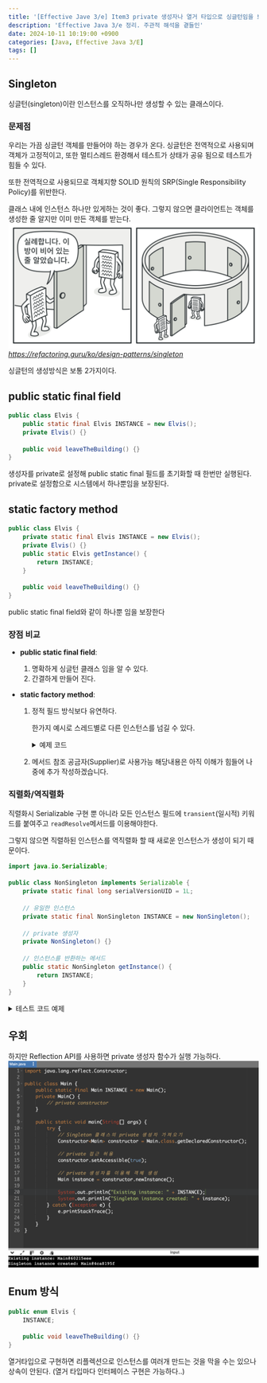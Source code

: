 ```yaml
---
title: '[Effective Jave 3/e] Item3 private 생성자나 열거 타입으로 싱글턴임을 보증하라'
description: 'Effective Java 3/e 정리. 주관적 해석을 곁들인'
date: 2024-10-11 10:19:00 +0900
categories: [Java, Effective Java 3/E]
tags: []
---
```


## Singleton
싱글턴(singleton)이란 인스턴스를 오직하나만 생성할 수 있는 클래스이다.
### 문제점
우리는 가끔 싱글턴 객체를 만들어야 하는 경우가 온다. 싱글턴은 전역적으로 사용되며 객체가 고정적이고,
또한 멀티스레드 환경해서 테스트가 상태가 공유 됨으로 테스트가 힘들 수 있다.

또한 전역적으로 사용되므로 객체지향 SOLID 원칙의 SRP(Single Responsibility Policy)를 위반한다.

클래스 내에 인스턴스 하나만 있게하는 것이 좋다. 그렇지 않으면 클라이언트는 객체를 생성한 줄 알지만 이미 만든 객체를 받는다.
![singleton](assets/img/post/2024-10-11-effectivejava-item3/singleton.png)_https://refactoring.guru/ko/design-patterns/singleton_

싱글턴의 생성방식은 보통 2가지이다.
## public static final field
```java
public class Elvis {
	public static final Elvis INSTANCE = new Elvis();
	private Elvis() {}

	public void leaveTheBuilding() {}
}
```

생성자를 private로 설정해 public static final 필드를 초기화할 때 한번만 실행된다. private로 설정함으로 시스템에서 하나뿐임을 보장된다.

## static factory method
```java
public class Elvis {
	private static final Elvis INSTANCE = new Elvis();
	private Elvis() {}
	public static Elvis getInstance() {
		return INSTANCE;
	}

	public void leaveTheBuilding() {}
}
```
public static final field와 같이 하나뿐 임을 보장한다

### 장점 비교
- **public static final field**: 
	1. 명확하게 싱글턴 클래스 임을 알 수 있다.
	2. 간결하게 만들어 진다.

- **static factory method**: 
	1. 정적 필드 방식보다 유연하다.
		
		한가지 예시로 스레드별로 다른 인스턴스를 넘길 수 있다.
		<details>
		<summary>예제 코드</summary>
		<div markdown="1'>
		```java
		public class Singleton {
			// ThreadLocal을 이용해 각 스레드에 고유한 인스턴스를 저장
			private static final ThreadLocal<Singleton> threadLocalInstance =
					ThreadLocal.withInitial(Singleton::new);

			// private 생성자
			private Singleton() {
				System.out.println("New instance created for thread: " + Thread.currentThread().getName());
			}

			// 정적 팩터리 메서드
			public static Singleton getInstance() {
				return threadLocalInstance.get();
			}

			public static void main(String[] args) {
				// 여러 스레드에서 싱글턴 호출
				Runnable task = () -> {
					Singleton singleton = Singleton.getInstance();
					System.out.println("Instance for thread " + Thread.currentThread().getName() + ": " + singleton);
				};

				// 3개의 스레드 생성
				Thread thread1 = new Thread(task, "Thread-1");
				Thread thread2 = new Thread(task, "Thread-2");
				Thread thread3 = new Thread(task, "Thread-3");

				thread1.start();
				thread2.start();
				thread3.start();
			}
		}
		```
		</div>
		</details>
	2. 제네릭 싱글턴 팩터리로 만들 수 있다.
		동일한 방식으로 여러타입의 객체를 관리 할 수 있으며, 재사용성이 높아진다.
		<details>
		<summary>예제 코드</summary>
		제네릭에 대한 이해가 적어 GPT가 해줬습니다. 추후 제네릭 공부 후 포스트 하겠습니다.
		<div markdown="1">
		```java
		import java.util.HashMap;
		import java.util.Map;

		public class GenericSingletonFactory {

			// 타입별로 싱글턴 인스턴스를 저장하는 맵
			private static final Map<Class<?>, Object> instances = new HashMap<>();

			// 제네릭 싱글턴 팩터리 메서드
			@SuppressWarnings("unchecked")
			public static <T> T getInstance(Class<T> clazz) {
				synchronized (instances) {
					// 이미 해당 타입의 인스턴스가 있는지 확인
					if (!instances.containsKey(clazz)) {
						try {
							// 없으면 새로운 인스턴스를 생성하여 저장
							instances.put(clazz, clazz.getDeclaredConstructor().newInstance());
						} catch (Exception e) {
							throw new RuntimeException(e);
						}
					}
					// 해당 타입의 인스턴스를 반환
					return (T) instances.get(clazz);
				}
			}

			public static void main(String[] args) {
				// String 타입에 대한 싱글턴 인스턴스
				String strInstance1 = GenericSingletonFactory.getInstance(String.class);
				String strInstance2 = GenericSingletonFactory.getInstance(String.class);

				// Integer 타입에 대한 싱글턴 인스턴스
				Integer intInstance1 = GenericSingletonFactory.getInstance(Integer.class);
				Integer intInstance2 = GenericSingletonFactory.getInstance(Integer.class);

				// 같은 타입에 대해서는 같은 인스턴스가 반환됨
				System.out.println("String instance 1: " + strInstance1);
				System.out.println("String instance 2: " + strInstance2);
				System.out.println("Are String instances the same? " + (strInstance1 == strInstance2));

				System.out.println("Integer instance 1: " + intInstance1);
				System.out.println("Integer instance 2: " + intInstance2);
				System.out.println("Are Integer instances the same? " + (intInstance1 == intInstance2));
			}
		}
		```
		</div>
		</details>
	3. 메서드 참조 공금자(Supplier)로 사용가능
		해당내용은 아직 이해가 힘들어 나중에 추가 작성하겠습니다.

### 직렬화/역직렬화
직렬화시 Serializable 구현 뿐 아니라 모든 인스턴스 필드에 `transient`(일시적) 키워드를 붙여주고 `readResolve`메서드를 이용해야한다.

그렇지 않으면 직렬하된 인스턴스를 역직렬화 할 때 새로운 인스턴스가 생성이 되기 때문이다.
```java
import java.io.Serializable;

public class NonSingleton implements Serializable {
    private static final long serialVersionUID = 1L;

    // 유일한 인스턴스
    private static final NonSingleton INSTANCE = new NonSingleton();

    // private 생성자
    private NonSingleton() {}

    // 인스턴스를 반환하는 메서드
    public static NonSingleton getInstance() {
        return INSTANCE;
    }
}
```
<details>
<summary>테스트 코드 예제</summary>

<div markdown="1">
```java
public class NonSingleton implements Serializable {
    private static final long serialVersionUID = 1L;

    // 유일한 인스턴스
    private static final NonSingleton INSTANCE = new NonSingleton();

    // private 생성자
    private NonSingleton() {}

    // 인스턴스를 반환하는 메서드
    public static NonSingleton getInstance() {
        return INSTANCE;
    }
}
```
</div>

<div markdown="1">
```java
class NonSingletonTest {

    @Test
    void testSingletonSerialization() {
        // 원래의 싱글턴 인스턴스 가져오기
        NonSingleton instance1 = NonSingleton.getInstance();
        System.out.println("Original instance: " + instance1);

        // 인스턴스를 직렬화
        try (ObjectOutputStream oos = new ObjectOutputStream(new FileOutputStream("singleton.ser"))) {
            oos.writeObject(instance1);
        } catch (IOException e) {
            fail("Serialization failed: " + e.getMessage());
        }

        // 직렬화된 인스턴스를 역직렬화
        NonSingleton instance2 = null;
        try (ObjectInputStream ois = new ObjectInputStream(new FileInputStream("singleton.ser"))) {
            instance2 = (NonSingleton) ois.readObject();
        } catch (IOException | ClassNotFoundException e) {
            fail("Deserialization failed: " + e.getMessage());
        }

        // 역직렬화된 인스턴스와 원래 인스턴스 비교
        System.out.println("Deserialized instance: " + instance2);
        assertNotSame(instance1, instance2, "Instances should not be the same after deserialization.");
    }
}
```
</div>
<div markdown="1">
![test-result](assets/img/post/2024-10-11-effectivejava-item3/serialize.png)
</div>
</details>

## 우회
하지만 Reflection API를 사용하면 private 생성자 함수가 실행 가능하다.
![reflection-api](assets/img/post/2024-10-11-effectivejava-item3/reflection.png)

## Enum 방식
```java
public enum Elvis {
	INSTANCE;

	public void leaveTheBuilding() {}
}
```

열거타입으로 구현하면 리플렉션으로 인스턴스를 여러개 만드는 것을 막을 수는 있으나 상속이 안된다.
(열거 타입마다 인터페이스 구현은 가능하다..)
